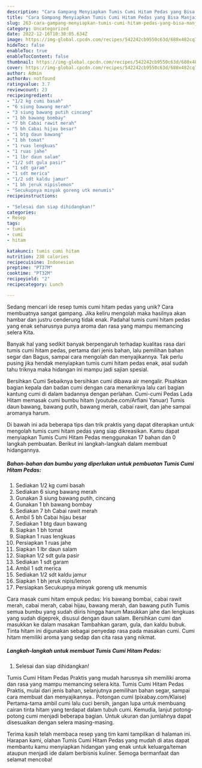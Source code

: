 ```yaml
---
description: "Cara Gampang Menyiapkan Tumis Cumi Hitam Pedas yang Bisa Manjain Lidah"
title: "Cara Gampang Menyiapkan Tumis Cumi Hitam Pedas yang Bisa Manjain Lidah"
slug: 263-cara-gampang-menyiapkan-tumis-cumi-hitam-pedas-yang-bisa-manjain-lidah
category: Uncategorized
date: 2022-12-16T10:30:05.634Z
image: https://img-global.cpcdn.com/recipes/542242cb9550c63d/680x482cq70/tumis-cumi-hitam-pedas-foto-resep-utama.jpg
hideToc: false
enableToc: true
enableTocContent: false
thumbnail: https://img-global.cpcdn.com/recipes/542242cb9550c63d/680x482cq70/tumis-cumi-hitam-pedas-foto-resep-utama.jpg
cover: https://img-global.cpcdn.com/recipes/542242cb9550c63d/680x482cq70/tumis-cumi-hitam-pedas-foto-resep-utama.jpg
author: Admin
authorAv: notfound
ratingvalue: 3.7
reviewcount: 23
recipeingredient:
- "1/2 kg cumi basah"
- "6 siung bawang merah"
- "3 siung bawang putih cincang"
- "1 bh bawang bombay"
- "7 bh Cabai rawit merah"
- "5 bh Cabai hijau besar"
- "1 btg daun bawang"
- "1 bh tomat"
- "1 ruas lengkuas"
- "1 ruas jahe"
- "1 lbr daun salam"
- "1/2 sdt gula pasir"
- "1 sdt garam"
- "1 sdt merica"
- "1/2 sdt kaldu jamur"
- "1 bh jeruk nipislemon"
- "Secukupnya minyak goreng utk menumis"
recipeinstructions:

- "Selesai dan siap dihidangkan!"
categories:
- Resep
tags:
- tumis
- cumi
- hitam

katakunci: tumis cumi hitam 
nutrition: 238 calories
recipecuisine: Indonesian
preptime: "PT37M"
cooktime: "PT32M"
recipeyield: "2"
recipecategory: Lunch

---
```





Sedang mencari ide resep tumis cumi hitam pedas yang unik? Cara membuatnya sangat gampang. Jika keliru mengolah maka hasilnya akan hambar dan justru cenderung tidak enak. Padahal tumis cumi hitam pedas yang enak seharusnya punya aroma dan rasa yang mampu memancing selera Kita.





Banyak hal yang sedikit banyak berpengaruh terhadap kualitas rasa dari tumis cumi hitam pedas, pertama dari jenis bahan, lalu pemilihan bahan segar dan Bagus, sampai cara mengolah dan menyajikannya. Tak perlu pusing jika hendak menyiapkan tumis cumi hitam pedas enak,      asal sudah tahu triknya maka hidangan ini mampu jadi sajian spesial.














Bersihkan Cumi Sebaiknya bersihkan cumi dibawa air mengalir. Pisahkan bagian kepala dan badan cumi dengan cara menariknya lalu cari bagian kantung cumi di dalam badannya dengan perlahan. Cumi-cumi Pedas Lada Hitam memasak cumi bumbu hitam (youtube.com/Arfiani Yanuar) Tumis daun bawang, bawang putih, bawang merah, cabai rawit, dan jahe sampai aromanya harum.






Di bawah ini ada beberapa tips dan trik praktis yang dapat diterapkan untuk mengolah tumis cumi hitam pedas yang siap dikreasikan. Kamu dapat menyiapkan Tumis Cumi Hitam Pedas menggunakan 17 bahan dan 0 langkah pembuatan. Berikut ini langkah-langkah dalam membuat hidangannya.

<!--inarticleads1-->

##### Bahan-bahan dan bumbu yang diperlukan untuk pembuatan Tumis Cumi Hitam Pedas:

1. Sediakan 1/2 kg cumi basah
1. Sediakan 6 siung bawang merah
1. Gunakan 3 siung bawang putih, cincang
1. Gunakan 1 bh bawang bombay
1. Sediakan 7 bh Cabai rawit merah
1. Ambil 5 bh Cabai hijau besar
1. Sediakan 1 btg daun bawang
1. Siapkan 1 bh tomat
1. Siapkan 1 ruas lengkuas
1. Persiapkan 1 ruas jahe
1. Siapkan 1 lbr daun salam
1. Siapkan 1/2 sdt gula pasir
1. Sediakan 1 sdt garam
1. Ambil 1 sdt merica
1. Sediakan 1/2 sdt kaldu jamur
1. Siapkan 1 bh jeruk nipis/lemon
1. Persiapkan Secukupnya minyak goreng utk menumis


Cara masak cumi hitam empuk pedas: Iris bawang bombai, cabai rawit merah, cabai merah, cabai hijau, bawang merah, dan bawang putih Tumis semua bumbu yang sudah diiris hingga harum Masukkan jahe dan lengkuas yang sudah digeprek, disusul dengan daun salam. Bersihkan cumi dan masukkan ke dalam masakan Tambahkan garam, gula, dan kaldu bubuk. Tinta hitam ini digunakan sebagai penyedap rasa pada masakan cumi. Cumi hitam memiliki aroma yang sedap dan cita rasa yang nikmat. 

<!--inarticleads2-->

##### Langkah-langkah untuk membuat Tumis Cumi Hitam Pedas:


1. Selesai dan siap dihidangkan!

Tumis Cumi Hitam Pedas Praktis yang mudah harusnya sih memiliki aroma dan rasa yang mampu memancing selera kita. Tumis Cumi Hitam Pedas Praktis, mulai dari jenis bahan, selanjutnya pemilihan bahan segar, sampai cara membuat dan menyajikannya.. Potongan cumi (pixabay.com/Klaise) Pertama-tama ambil cumi lalu cuci bersih, jangan lupa untuk membuang cairan tinta hitam yang terdapat dalam tubuh cumi. Kemudia, lanjut potong-potong cumi menjadi beberapa bagian. Untuk ukuran dan jumlahnya dapat disesuaikan dengan selera masing-masing. 

Terima kasih telah membaca resep yang tim kami tampilkan di halaman ini. Harapan kami, olahan Tumis Cumi Hitam Pedas yang mudah di atas dapat membantu kamu menyiapkan hidangan yang enak untuk keluarga/teman ataupun menjadi ide dalam berbisnis kuliner. Semoga bermanfaat dan selamat mencoba!
